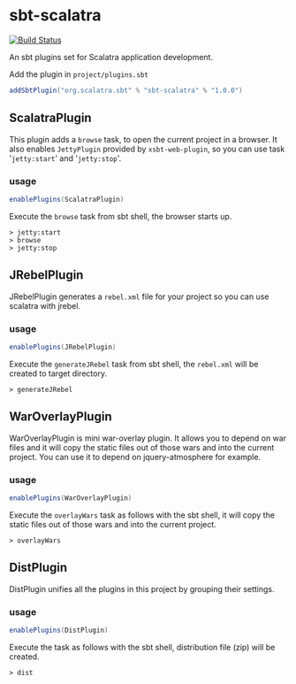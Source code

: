 sbt-scalatra
============

[![Build Status](https://travis-ci.org/scalatra/sbt-scalatra.svg)](https://travis-ci.org/scalatra/sbt-scalatra)

An sbt plugins set for Scalatra application development.

Add the plugin in `project/plugins.sbt`

```scala
addSbtPlugin("org.scalatra.sbt" % "sbt-scalatra" % "1.0.0")
```

## ScalatraPlugin

This plugin adds a `browse` task, to open the current project in a browser.
It also enables `JettyPlugin` provided by `xsbt-web-plugin`,
so you can use task '`jetty:start`' and '`jetty:stop`'.

### usage

```scala
enablePlugins(ScalatraPlugin)
```

Execute the `browse` task from sbt shell, the browser starts up.

```
> jetty:start
> browse
> jetty:stop
```

## JRebelPlugin

JRebelPlugin generates a `rebel.xml` file for your project so you can use scalatra with jrebel.

### usage

```scala
enablePlugins(JRebelPlugin)
```

Execute the `generateJRebel` task from sbt shell, the `rebel.xml` will be created to target directory.

```
> generateJRebel
```

## WarOverlayPlugin

WarOverlayPlugin is mini war-overlay plugin. It allows you to depend on war files and
it will copy the static files out of those wars and into the current project.
You can use it to depend on jquery-atmosphere for example.

### usage

```scala
enablePlugins(WarOverlayPlugin)
```

Execute the `overlayWars` task as follows with the sbt shell, it will copy the static files out of
those wars and into the current project.

```
> overlayWars
```

## DistPlugin

DistPlugin unifies all the plugins in this project by grouping their settings.

### usage

```scala
enablePlugins(DistPlugin)
```

Execute the task as follows with the sbt shell, distribution file (zip) will be created.

```
> dist
```
